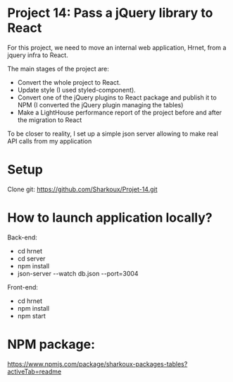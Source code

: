 # Project 14: Pass a jQuery library to React

For this project, we need to move an internal web application, Hrnet, from a jquery infra to React. 

The main stages of the project are:
  - Convert the whole project to React.
  - Update style (I used styled-component).
  - Convert one of the jQuery plugins to React package and publish it to NPM (I converted the jQuery plugin managing the tables)
  - Make a LightHouse performance report of the project before and after the migration to React


To be closer to reality, I set up a simple json server allowing to make real API calls from my application

# Setup 

Clone git: https://github.com/Sharkoux/Projet-14.git

# How to launch application locally?

Back-end: 
  - cd hrnet
  - cd server 
  - npm install
  - json-server --watch db.json --port=3004


Front-end:
  - cd hrnet
  - npm install
  - npm start 

# NPM package: 

https://www.npmjs.com/package/sharkoux-packages-tables?activeTab=readme

